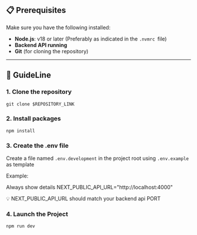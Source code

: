 ## 📋 Prerequisites
Make sure you have the following installed:
- **Node.js**: v18 or later (Preferably as indicated in the `.nvmrc `file)
- **Backend API running**
- **Git** (for cloning the repository)

---

## 🚀 GuideLine

### 1. Clone the repository
```
git clone $REPOSITORY_LINK
```

### 2. Install packages 
```
npm install
```

### 3. Create the .env file

Create a file named `.env.development` in the project root using `.env.example` as template

Example:

Always show details
NEXT_PUBLIC_API_URL="http://localhost:4000"

💡 NEXT_PUBLIC_API_URL should match your backend api PORT

### 4. Launch the Project 
```
npm run dev
```
